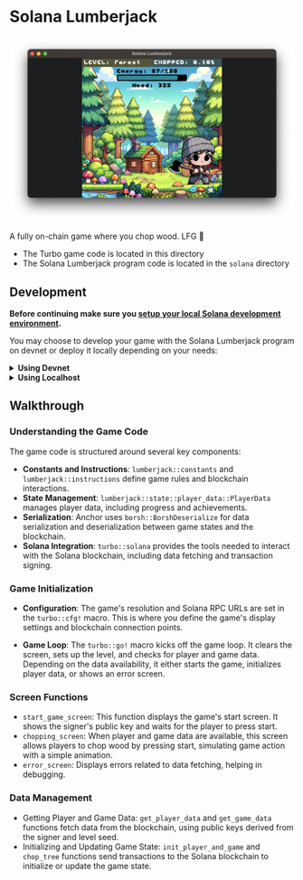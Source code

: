 # Solana Lumberjack

![screenshot](./screenshot.png)

A fully on-chain game where you chop wood. LFG 😤

- The Turbo game code is located in this directory
- The Solana Lumberjack program code is located in the `solana` directory

## Development

**Before continuing make sure you [setup your local Solana development environment](https://solana.com/developers/guides/getstarted/setup-local-development).**

You may choose to develop your game with the Solana Lumberjack program on devnet or deploy it locally depending on your needs:

<details>
<summary><strong>Using Devnet</strong></summary>

If you want to focus on your game code and have no intention of modifying the Solana lumberjack program, you can follow the steps in this section.

1. **Configuration**

A version of the lumberjack prorgam is deployed on Solana devnet with the program ID `HvGnquJPQ37WpwoCoByDe7bbaWSoZyQMsj9iTtHat6xo`. To interact with it, update your configuration in `src/lib.rs` to the following:

```rust
turbo::cfg! {r#"
    name = "Solana Lumberjack"
    [settings]
    resolution = [256, 256]
    [solana]
    http-rpc-url = "https://api.devnet.solana.com"
    ws-rpc-url = "wss://api.devnet.solana.com"
"#}
```

2. **Get Devnet Sol**

Be sure to airdrop devnet sol to your local account:

```
solana airdrop 5 -u devnet
```

3. **Run your game**

```
TURBO_SOL_SIGNER=<YOUR_BASE58_ACCOUNT_PRIVATE_KEY> turbo run -w .
```

</details>

<details>
<summary><strong>Using Localhost</strong></summary>

1. **Configuration**

Ensure your `turbo::cgf!` Solana rpc urls point towards `localhost`:

```rust
turbo::cfg! {r#"
    name = "Solana Lumberjack"
    [settings]
    resolution = [256, 256]
    [solana]
    http-rpc-url = "http://localhost:8899"
    ws-rpc-url = "ws://localhost:8900"
"#}
```
 
2. **Run Your Local Solana Validator**

```rust
solana-test-validator
```

3. **Build & Deploy the Program**

After you run your local validator, you need to deploy the lumberjack program locally
In the solana-lumberjack/solana/lumberjack dir, run this:

```
cargo build-sbf && solana program deploy target/deploy/lumberjack.so --program-id lumberjack-keypair.json
```

After running, that should dump something like the following:

```
Error: Function _ZN112_$LT$solana_program..instruction..InstructionError$u20$as$u20$solana_frozen_abi..abi_example..AbiEnumVisitor$GT$13visit_for_abi17hb025dbcd5ce47bc7E Stack offset of 4584 exceeded max offset of 4096 by 488 bytes, please minimize large stack variables
    Finished release [optimized] target(s) in 0.23s
Program Id: HvGnquJPQ37WpwoCoByDe7bbaWSoZyQMsj9iTtHat6xo
```

**Note**: Using the `program-id` flag when deploying is important as it will ensure you get a consistent program id when deploying the program (`HvGnquJPQ37WpwoCoByDe7bbaWSoZyQMsj9iTtHat6xo`).

4. **Run your game**

```
TURBO_SOL_SIGNER=<YOUR_BASE58_ACCOUNT_PRIVATE_KEY> turbo run -w .
```

</details>

## Walkthrough

### Understanding the Game Code

The game code is structured around several key components:

- **Constants and Instructions**: `lumberjack::constants` and `lumberjack::instructions` define game rules and blockchain interactions.
- **State Management**: `lumberjack::state::player_data::PlayerData` manages player data, including progress and achievements.
- **Serialization**: Anchor uses `borsh::BorshDeserialize` for data serialization and deserialization between game states and the blockchain.
- **Solana Integration**: `turbo::solana` provides the tools needed to interact with the Solana blockchain, including data fetching and transaction signing.

### Game Initialization

- **Configuration**: The game's resolution and Solana RPC URLs are set in the `turbo::cfg!` macro. This is where you define the game's display settings and blockchain connection points.

- **Game Loop**: The `turbo::go!` macro kicks off the game loop. It clears the screen, sets up the level, and checks for player and game data. Depending on the data availability, it either starts the game, initializes player data, or shows an error screen.

### Screen Functions

- `start_game_screen`: This function displays the game's start screen. It shows the signer's public key and waits for the player to press start.
- `chopping_screen`: When player and game data are available, this screen allows players to chop wood by pressing start, simulating game action with a simple animation.
- `error_screen`: Displays errors related to data fetching, helping in debugging.


### Data Management

- Getting Player and Game Data: `get_player_data` and `get_game_data` functions fetch data from the blockchain, using public keys derived from the signer and level seed.
- Initializing and Updating Game State: `init_player_and_game` and `chop_tree` functions send transactions to the Solana blockchain to initialize or update the game state.
